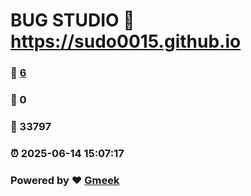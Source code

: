 # BUG STUDIO :link: https://sudo0015.github.io 
### :page_facing_up: [6](https://sudo0015.github.io/tag.html) 
### :speech_balloon: 0 
### :hibiscus: 33797 
### :alarm_clock: 2025-06-14 15:07:17 
### Powered by :heart: [Gmeek](https://github.com/Meekdai/Gmeek)
